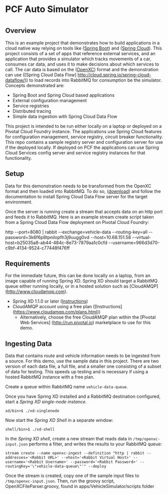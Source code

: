 # PCF Auto Simulator
# 
## Overview
This is an example project that demonstrates how to build applications in a cloud native way relying on tools like ([Spring Boot](http://projects.spring.io/spring-boot/)) and ([Spring Cloud](http://projects.spring.io/spring-cloud/)).  This project consists of a set of apps that reference external services, and an application that provides a simulator which tracks movements of a car, consumes car data, and uses it to make decisions about which services to call.  The car data is based on the ([OpenXC](http://openxcplatform.com/)) format and the demonstration can use ([Spring Cloud Data Flow] http://cloud.spring.io/spring-cloud-dataflow/)) to load records into RabbitMQ for consumption be the simulator.  Concepts demonstrated are:

* Spring Boot and Spring Cloud based applications
* External configuration management
* Service registries
* Distributed tracing
* Simple data ingestion with Spring Cloud Data Flow

This project is intended to be run either locally on a laptop or deployed on a Pivotal Cloud Foundry instance.  The applications use Spring Cloud features for configuration management, service registry, circuit breaker functionality.  This repo contains a sample registry server and configuration server for use if the deployed locally.  If deployed on PCF the applications can use Spring Cloud Services config server and service registry instances for that functionality.  

## Setup
Data for this demonstration needs to be transformed from the OpenXC format and then loaded into RabbitMQ.  To do so, ([download](https://cloud.spring.io/spring-cloud-dataflow/)) and follow the documentation to install Spring Cloud Data Flow server for the target environment.

Once the server is running create a stream that accepts data on an http port and feeds it to RabbitMQ.  Here is an example stream create script taken from a Spring Cloud Data Flow deployment on Pivotal Cloud Foundry:

  http --port=8080 | rabbit --exchange=vehicle-data --routing-key=all --password=3k6f6p8tpnilopfh3j9uugg0vd --host=10.68.151.58 --virtual-host=b25035a8-ab44-484c-8e73-7879aa1c0cfd --username=966d3d70-c9bf-4134-9524-c77448f476ff	

## Requirements
For the immediate future, this can be done locally on a laptop, from an image capable of running Spring XD.  Spring XD should target a RabbitMQ queue either running locally, or in a hosted solution such as [CloudAMQP] (http://www.cloudamqp.com).  

* Spring XD 1.1.0 or later ([Instructions](https://github.com/SpringSource/spring-xd/wiki/Getting-Started))
* CloudAMQP account using a free plan ([Instructions] (https://www.cloudamqp.com/plans.html))
  * Alternatively, choose the free CloudAMQP plan within the [Pivotal Web Services] (http://run.pivotal.io) marketplace to use for this demo.

## Ingesting Data
Data that contains route and vehicle information needs to be ingested from a source.  For this demo, use the sample data in this project.  There are two version of each data file, a full file, and a smaller one consisting of a subset of data for testing.  This speeds up testing and is necessary if using a hosted RabbitMQ instance with a free plan. 

Create a queue within RabbitMQ name `vehicle-data-queue`.

Once you have Spring XD installed and a RabbitMQ destination configured, start a *Spring XD single-node instance*.

	xd/bin>$ ./xd-singlenode

Now start the *Spring XD Shell* in a separate window:

	shell/bin>$ ./xd-shell
	
In the *Spring XD shell*, create a new stream that reads data in `/tmp/openxc-input.json` performs a filter, and writes the results to your RabbitMQ queue:

	stream create --name openxc-ingest --definition "http | rabbit --addresses='<Rabbit URL>' --vhost='<Rabbit Virtual Host>' --username='<Rabbit Username>' --password='<Rabbit Password>' --routingKey='\"vehicle-data-queue\"'" --deploy
  
Once the stream is created, copy one of the sample input files to `/tmp/openxc-input.json`. Then, run the groovy script, OpenXCFileParser.groovy, found in apps/VehicleSimulator/scripts folder
